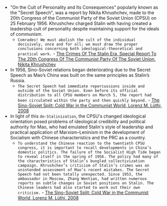 - "On the Cult of Personality and Its Consequences" popularly known as the "Secret Speech", was a report by Nikita Khrushchev, made to the 20th Congress of the Communist Party of the Soviet Union (CPSU) on 25 February 1956. Khrushchev charged Stalin with having created a leadership cult of personality despite maintaining support for the ideals of communism.
    - `Comrades! We must abolish the cult of the individual decisively, once and for all; we must draw the proper conclusions concerning both ideological-theoretical and practical work.` - [The Crimes Of The Stalin Era, Special Report To The 20th Congress Of The Communist Party Of The Soviet Union, Nikita Khrushchev](https://web.archive.org/web/20051107221432/http://www.uwm.edu/Course/448-343/index12.html)
- In 1956, Sino-Soviet relations began deteriorating due to the Secret Speech as Mao’s China was built on the same principles as Stalin’s Russia.
    - `The Secret Speech had immediate repercussions inside and outside of the Soviet Union. Even before its official distribution to all CPSU members on March 5, the report had been circulated within the party and then quickly beyond.` - [The Sino-Soviet Split: Cold War in the Communist World, Lorenz M. Lüthi, 2008](https://reader2.z-library.sk/?source=1f7625f96292017c157fefdd36b0acf300013a52faaa5d1f52676b337c6ec6b7&download_location=https%3A%2F%2Fsinglelogin.re%2Fdl%2F17375160%2Fa1d379)
- In light of this `de-Stalinization`, the CPSU's changed ideological orientation posed problems of ideological credibility and political authority for Mao, who had emulated Stalin's style of leadership and practical application of Marxism–Leninism in the development of Socialism with Chinese characteristics and the PRC as a country.
    - `To understand the Chinese reaction to the twentieth CPSU congress, it is important to recall developments in China’s domestic politics. The failure of the Socialist High Tide began to reveal itself in the spring of 1956. The policy had many of the characteristics of Stalin’s bungled collectivization campaign. Khrushchev’s criticism of Stalin’s crimes was an unintended assessment of Mao’s recent mistakes. The Secret Speech had not been totally unexpected. Since 1953, the ambassador in Moscow, Zhang Wentian, had written numerous reports on subtle changes in Soviet positions on Stalin. The Chinese leaders had also started to work out their own criticism.` - [The Sino-Soviet Split: Cold War in the Communist World, Lorenz M. Lüthi, 2008](https://reader2.z-library.sk/?source=1f7625f96292017c157fefdd36b0acf300013a52faaa5d1f52676b337c6ec6b7&download_location=https%3A%2F%2Fsinglelogin.re%2Fdl%2F17375160%2Fa1d379)